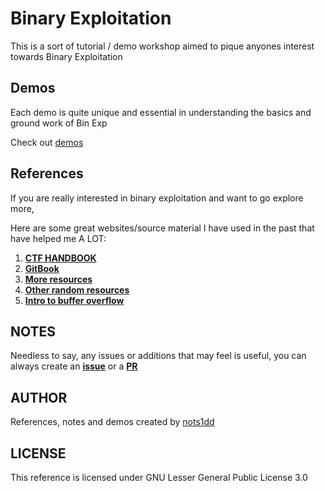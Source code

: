 # Binary Exploitation

This is a sort of tutorial / demo workshop aimed to pique anyones interest towards Binary Exploitation

## Demos 

Each demo is quite unique and essential in understanding the basics and ground work of Bin Exp

Check out [demos](https://github.com/nots1dd/binaryexp/demos/)

## References

If you are really interested in binary exploitation and want to go explore more,

Here are some great websites/source material I have used in the past that have helped me A LOT:

1. **[CTF HANDBOOK](https://ctf101.org/binary-exploitation/overview/)**
2. **[GitBook](https://ir0nstone.gitbook.io/notes/binexp/stack/introduction)**
3. **[More resources](https://github.com/alex-bellon/cybersecurity-resources/blob/master/binary-exploitation.md)**
4. **[Other random resources](https://github.com/W3rni0/W3rni0-awesome-resources)**
5. **[Intro to buffer overflow](https://bugbase.ai/blog/introduction-to-binary-exploitation-exploiting-buffer-overflows)**

## NOTES 

Needless to say, any issues or additions that may feel is useful, you can always create an **[issue](https://github.com/nots1dd/binaryexp/issues)** or a **[PR](https://github.com/nots1dd/binaryexp/pulls)**

## AUTHOR

References, notes and demos created by [nots1dd](https://github.com/nots1dd)

## LICENSE

This reference is licensed under GNU Lesser General Public License 3.0
